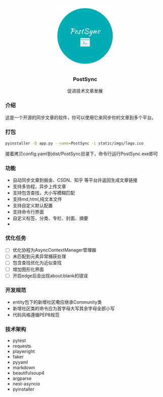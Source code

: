 <div align="center">
  <img src="static/imgs/logo.png" width="200" height="200">
    <h3 align="center">
    PostSync
    </h3>
    <p align="center">
        促进技术文章发展
    </p>
</div>

### 介绍

这是一个开源的同步文章的软件，你可以使用它来同步你的文章到多个平台。


### 打包

``` bash
pyinstaller -D app.py --name=PostSync -i static/imgs/logo.ico
```
接着拷贝config.yaml到dist/PostSync目录下，命令行运行PostSync.exe即可


### 功能

- 自动同步文章到掘金、CSDN、知乎 等平台并返回生成文章链接
- 支持多协程，异步上传文章
- 支持包含查找，大小写模糊匹配
- 支持md,html,纯文本文件
- 支持自定义默认配置
- 支持命令行界面
- 自定义标签、分类、专栏、封面、摘要
-

### 优化任务

- [ ] 优化协程为AsyncContextManager管理器
- [ ] 未匹配到元素异常捕获处理
- [ ] 包含查找优化为近似查找
- [ ] 增加图形化界面
- [ ] 开启edge后会出现about:blank的错误

### 开发规范

- entity包下的新增社区嘞应继承Community类
- 新增社区类的命令应为首字母大写其余字母全部小写
- 代码风格遵循PEP8规范

### 技术架构

- pytest
- requests
- playwright
- faker
- pyyaml
- markdown
- beautifulsoup4
- argparse
- nest-asyncio
- pyinstaller